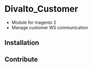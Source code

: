# Divalto_Customer

- Module for magento 2
- Manage customer WS communication

## Installation
## Contribute